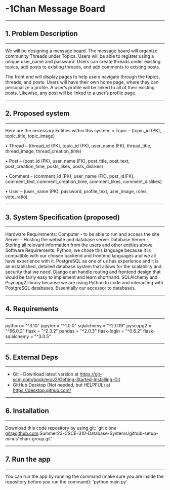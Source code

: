 # -1Chan Message Board



----------------------------------
## 1. Problem Description
----------------------------------
We will be designing a message board. The message board will organize community Threads under Topics. Users will be able to register using a unique user_name and password. Users can create threads under existing topics, add posts to existing threads, and add comments to existing posts. 

The front end will display pages to help users navigate through the topics, threads, and posts. Users will have their own home page, where they can personalize a profile. A user’s profile will be linked to all of their existing posts. Likewise, any post will be linked to a user’s profile page. 


----------------------------------
## 2. Proposed system
----------------------------------
Here are the necessary Entities within this system:
•       Topic – (topic_id (PK), topic_title, topic_image)

•       Thread – (thread_id (PK), topic_id (FK), user_name (FK), thread_title, thread_image,      thread_creation_time)

•       Post – (post_id (PK), user_name  (FK), post_title, post_text, post_creation_time, posts_likes, posts_dislikes)

•       Comment - (comment_id (PK), user_name (FK), post_id(FK), comment_text,      comment_creation_time, comment_likes, comment_dislikes)

•       User – (user_name (PK), password, profile_text, user_image, roles, vote_ratio)

 
----------------------------------
## 3. System Specification (proposed)
----------------------------------
Hardware Requirements:
Computer - to be able to run and access the site
Server - Hosting the website and database server
Database Server - Storing all relevant information from the users and other entities above
Software Requirements: 
Python, we chose this language because it is compatible with our chosen backend and frontend languages and we all have experience with it.
PostgreSQL as one of us has experience and it is an established, detailed database system that allows for the scalability and security that we need. 
Django can handle routing and frontend design that would be fairly easy to implement and learn shorthand. 
SQLAlchemy and Psycopg2 library because we are using Python to code and interacting with PostgreSQL databases. Essentially our accessor to databases. 

----------------------------------
## 4. Requirements
----------------------------------
python = "^3.10"
jupyter = "^1.0.0"
sqlalchemy = "^2.0.19"
pyscopg2 = "^66.0.2"
flask = "^2.3.2"
pandas = "^2.0.3"
flask-login = "^0.6.2"
flask-sqlalchemy = "^3.0.5"

----------------------------------
## 5. External Deps
----------------------------------
- Git - Download latest version at https://git-scm.com/book/en/v2/Getting-Started-Installing-Git
- GitHub Desktop (Not needed, but HELPFUL) at https://desktop.github.com/

----------------------------------
## 6. Installation
----------------------------------
Download this code repository by using git:
'git clone git@github.com:Summer23-CSCE-310-Database-Systems/github-setup-minus1chan-group.git'

----------------------------------
## 7. Run the app
----------------------------------
You can run the app by running the command (make sure you are inside the repository before you run the command):
'python main.py'
